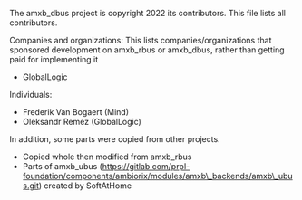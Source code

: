 <!--
SPDX-License-Identifier: BSD-2-Clause-Patent
Copyright (c) 2022 the amxb_dbus contributors
This code is subject to the terms of the BSD+Patent license.
See LICENSE file for more details.
-->
The amxb\_dbus project is copyright 2022 its contributors.
This file lists all contributors.

Companies and organizations:
This lists companies/organizations that sponsored development on amxb\_rbus or amxb\_dbus,
rather than getting paid for implementing it
- GlobalLogic

Individuals:
- Frederik Van Bogaert (Mind)
- Oleksandr Remez (GlobalLogic)

In addition, some parts were copied from other projects.

- Copied whole then modified from amxb\_rbus
- Parts of amxb\_ubus (https://gitlab.com/prpl-foundation/components/ambiorix/modules/amxb\_backends/amxb\_ubus.git) created by SoftAtHome
